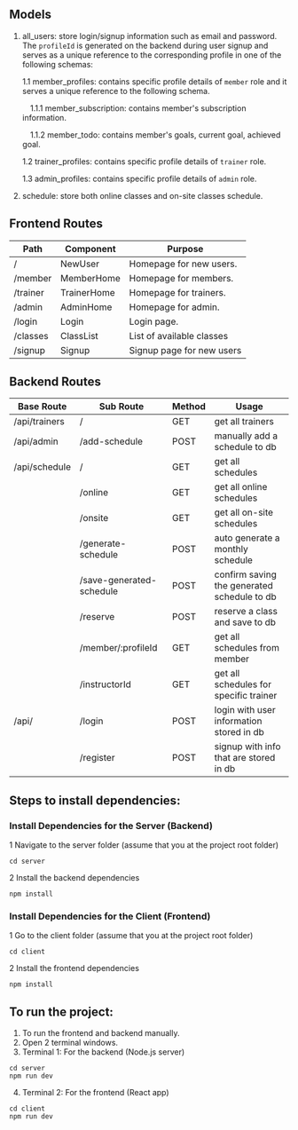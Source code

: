 ## Models

1. all_users: store login/signup information such as email and password. The `profileId` is generated on the backend during user signup and serves as a unique reference to the corresponding profile in one of the following schemas:

   1.1 member_profiles: contains specific profile details of `member` role and it serves a unique reference to the following schema.

   &emsp;1.1.1 member_subscription: contains member's subscription information.

   &emsp;1.1.2 member_todo: contains member's goals, current goal, achieved goal.

   1.2 trainer_profiles: contains specific profile details of `trainer` role.

   1.3 admin_profiles: contains specific profile details of `admin` role.

2. schedule: store both online classes and on-site classes schedule.

## Frontend Routes

| Path     | Component   | Purpose                   |
| -------- | ----------- | ------------------------- |
| /        | NewUser     | Homepage for new users.   |
| /member  | MemberHome  | Homepage for members.     |
| /trainer | TrainerHome | Homepage for trainers.    |
| /admin   | AdminHome   | Homepage for admin.       |
| /login   | Login       | Login page.               |
| /classes | ClassList   | List of available classes |
| /signup  | Signup      | Signup page for new users |

## Backend Routes

| Base Route    | Sub Route                | Method | Usage                                       |
| ------------- | ------------------------ | ------ | ------------------------------------------- |
| /api/trainers | /                        | GET    | get all trainers                            |
| /api/admin    | /add-schedule            | POST   | manually add a schedule to db               |
| /api/schedule | /                        | GET    | get all schedules                           |
|               | /online                  | GET    | get all online schedules                    |
|               | /onsite                  | GET    | get all on-site schedules                   |
|               | /generate-schedule       | POST   | auto generate a monthly schedule            |
|               | /save-generated-schedule | POST   | confirm saving the generated schedule to db |
|               | /reserve                 | POST   | reserve a class and save to db              |
|               | /member/:profileId       | GET    | get all schedules from member               |
|               | /instructorId            | GET    | get all schedules for specific trainer      |
| /api/         | /login                   | POST   | login with user information stored in db    |
|               | /register                | POST   | signup with info that are stored in db      |

## Steps to install dependencies:

### Install Dependencies for the Server (Backend)

1 Navigate to the server folder (assume that you at the project root folder)

```
cd server
```

2 Install the backend dependencies

```
npm install
```

### Install Dependencies for the Client (Frontend)

1 Go to the client folder (assume that you at the project root folder)

```
cd client
```

2 Install the frontend dependencies

```
npm install
```

## To run the project:

1. To run the frontend and backend manually.
2. Open 2 terminal windows.
3. Terminal 1: For the backend (Node.js server)

```
cd server
npm run dev
```

4. Terminal 2: For the frontend (React app)

```
cd client
npm run dev
```
